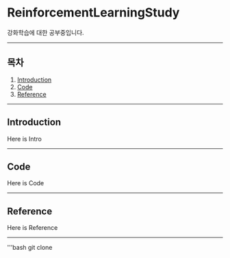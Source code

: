 # ReinforcementLearningStudy

강화학습에 대한 공부중입니다.

---

## 목차
1. [Introduction](#Introduction)
2. [Code](#Code)
3. [Reference](#Reference)

---

## Introduction

Here is Intro

---

## Code

Here is Code

---

## Reference

Here is Reference

---

'''bash
git clone
